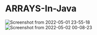 # ARRAYS-In-Java
![Screenshot from 2022-05-01 23-55-18](https://user-images.githubusercontent.com/88849351/166159311-e89f714d-cfc1-47e2-bb20-8dad08f41bc2.png)
![Screenshot from 2022-05-02 00-08-23](https://user-images.githubusercontent.com/88849351/166159825-ef69239a-9bcd-4056-acd8-aba573f711b7.png)
